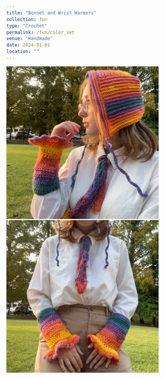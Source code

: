 ```yaml
---
title: "Bonnet and Wrist Warmers"
collection: fun
type: "Crochet"
permalink: /fun/color_set
venue: "Handmade"
date: 2024-01-01
location: ""
---
```

<p>
</p>

<img src="images/color_set.jpg" alt="Bonnet and Wrist Warmers" width="400" >
<img src="images/color_set2.jpg" alt="Bonnet, Wrist Warmers and a Necktie" width="400" >
